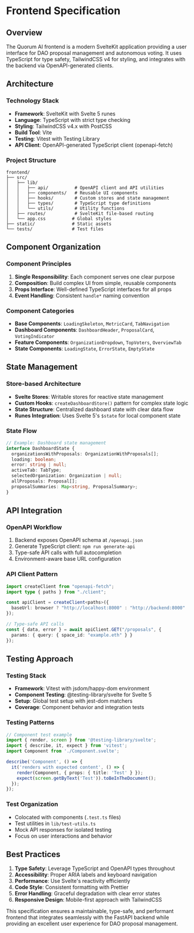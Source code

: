 # Frontend Specification

## Overview

The Quorum AI frontend is a modern SvelteKit application providing a user interface for DAO proposal management and autonomous voting. It uses TypeScript for type safety, TailwindCSS v4 for styling, and integrates with the backend via OpenAPI-generated clients.

## Architecture

### Technology Stack
- **Framework**: SvelteKit with Svelte 5 runes
- **Language**: TypeScript with strict type checking
- **Styling**: TailwindCSS v4.x with PostCSS
- **Build Tool**: Vite
- **Testing**: Vitest with Testing Library
- **API Client**: OpenAPI-generated TypeScript client (openapi-fetch)

### Project Structure
```
frontend/
├── src/
│   ├── lib/
│   │   ├── api/          # OpenAPI client and API utilities
│   │   ├── components/   # Reusable UI components
│   │   ├── hooks/        # Custom stores and state management
│   │   ├── types/        # TypeScript type definitions
│   │   └── utils/        # Utility functions
│   ├── routes/           # SvelteKit file-based routing
│   └── app.css          # Global styles
├── static/              # Static assets
└── tests/               # Test files
```

## Component Organization

### Component Principles
1. **Single Responsibility**: Each component serves one clear purpose
2. **Composition**: Build complex UI from simple, reusable components
3. **Props Interface**: Well-defined TypeScript interfaces for all props
4. **Event Handling**: Consistent `handle*` naming convention

### Component Categories
- **Base Components**: `LoadingSkeleton`, `MetricCard`, `TabNavigation`
- **Dashboard Components**: `DashboardHeader`, `ProposalCard`, `VotingIndicator`
- **Feature Components**: `OrganizationDropdown`, `TopVoters`, `OverviewTab`
- **State Components**: `LoadingState`, `ErrorState`, `EmptyState`

## State Management

### Store-based Architecture
- **Svelte Stores**: Writable stores for reactive state management
- **Custom Hooks**: `createDashboardStore()` pattern for complex state logic
- **State Structure**: Centralized dashboard state with clear data flow
- **Runes Integration**: Uses Svelte 5's `$state` for local component state

### State Flow
```typescript
// Example: Dashboard state management
interface DashboardState {
  organizationsWithProposals: OrganizationWithProposals[];
  loading: boolean;
  error: string | null;
  activeTab: TabType;
  selectedOrganization: Organization | null;
  allProposals: Proposal[];
  proposalSummaries: Map<string, ProposalSummary>;
}
```

## API Integration

### OpenAPI Workflow
1. Backend exposes OpenAPI schema at `/openapi.json`
2. Generate TypeScript client: `npm run generate-api`
3. Type-safe API calls with full autocompletion
4. Environment-aware base URL configuration

### API Client Pattern
```typescript
import createClient from "openapi-fetch";
import type { paths } from "./client";

const apiClient = createClient<paths>({
  baseUrl: browser ? "http://localhost:8000" : "http://backend:8000"
});

// Type-safe API calls
const { data, error } = await apiClient.GET("/proposals", {
  params: { query: { space_id: "example.eth" } }
});
```

## Testing Approach

### Testing Stack
- **Framework**: Vitest with jsdom/happy-dom environment
- **Component Testing**: @testing-library/svelte for Svelte 5
- **Setup**: Global test setup with jest-dom matchers
- **Coverage**: Component behavior and integration tests

### Testing Patterns
```typescript
// Component test example
import { render, screen } from '@testing-library/svelte';
import { describe, it, expect } from 'vitest';
import Component from './Component.svelte';

describe('Component', () => {
  it('renders with expected content', () => {
    render(Component, { props: { title: 'Test' } });
    expect(screen.getByText('Test')).toBeInTheDocument();
  });
});
```

### Test Organization
- Colocated with components (`.test.ts` files)
- Test utilities in `lib/test-utils.ts`
- Mock API responses for isolated testing
- Focus on user interactions and behavior

## Best Practices

1. **Type Safety**: Leverage TypeScript and OpenAPI types throughout
2. **Accessibility**: Proper ARIA labels and keyboard navigation
3. **Performance**: Use Svelte's reactivity efficiently
4. **Code Style**: Consistent formatting with Prettier
5. **Error Handling**: Graceful degradation with clear error states
6. **Responsive Design**: Mobile-first approach with TailwindCSS

This specification ensures a maintainable, type-safe, and performant frontend that integrates seamlessly with the FastAPI backend while providing an excellent user experience for DAO proposal management.